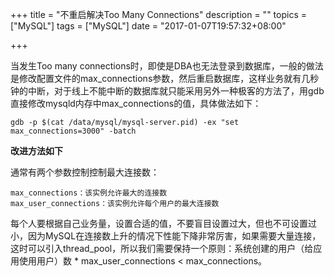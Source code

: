 +++
title = "不重启解决Too Many Connections"
description = ""
topics = ["MySQL"]
tags = ["MySQL"]
date = "2017-01-07T19:57:32+08:00"

+++

当发生Too many connections时，即使是DBA也无法登录到数据库，一般的做法是修改配置文件的max_connections参数，然后重启数据库，这样业务就有几秒钟的中断，对于线上不能中断的数据库就只能采用另外一种极客的方法了，用gdb直接修改mysqld内存中max_connections的值，具体做法如下：

```
gdb -p $(cat /data/mysql/mysql-server.pid) -ex "set max_connections=3000" -batch
```

**改进方法如下**

通常有两个参数控制控制最大连接数：
    
    max_connections：该实例允许最大的连接数
    max_user_connections：该实例允许每个用户的最大连接数

每个人要根据自己业务量，设置合适的值，不要盲目设置过大，但也不可设置过小，因为MySQL在连接数上升的情况下性能下降非常厉害，如果需要大量连接，这时可以引入thread_pool，所以我们需要保持一个原则：系统创建的用户（给应用使用用户）数 * max_user_connections < max_connections。
